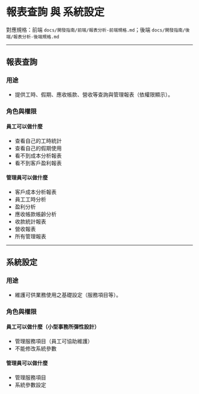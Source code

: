 # 報表查詢 與 系統設定

對應規格：前端 `docs/開發指南/前端/報表分析-前端規格.md`；後端 `docs/開發指南/後端/報表分析-後端規格.md`

---

## 報表查詢

### 用途
- 提供工時、假期、應收帳款、營收等查詢與管理報表（依權限顯示）。

### 角色與權限

#### 員工可以做什麼
- 查看自己的工時統計
- 查看自己的假期使用
- 看不到成本分析報表
- 看不到客戶盈利報表

#### 管理員可以做什麼
- 客戶成本分析報表
- 員工工時分析
- 盈利分析
- 應收帳款帳齡分析
- 收款統計報表
- 營收報表
- 所有管理報表

---

## 系統設定

### 用途
- 維護可供業務使用之基礎設定（服務項目等）。

### 角色與權限

#### 員工可以做什麼（小型事務所彈性設計）
- 管理服務項目（員工可協助維護）
- 不能修改系統參數

#### 管理員可以做什麼
- 管理服務項目
- 系統參數設定
